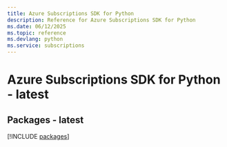 ```yaml
---
title: Azure Subscriptions SDK for Python
description: Reference for Azure Subscriptions SDK for Python
ms.date: 06/12/2025
ms.topic: reference
ms.devlang: python
ms.service: subscriptions
---
```

# Azure Subscriptions SDK for Python - latest
## Packages - latest
[!INCLUDE [packages](subscriptions-index.md)]